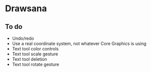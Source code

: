 #  Drawsana

## To do

* Undo/redo
* Use a real coordinate system, not whatever Core Graphics is using
* Text tool color controls
* Text tool scale gesture
* Text tool deletion
* Text tool rotate gesture
